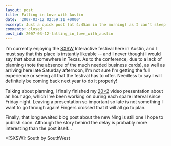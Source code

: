 ```yaml
---
layout: post
title: Falling in Love with Austin
date: '2007-03-12 02:59:11 +0000'
excerpt: Just a quick post (at 4:45am in the morning) as I can't sleep due to anxiety about this evenings 20x2 performance.
comments: closed
post_id: 2007-03-12-falling_in_love_with_austin
---
```

I'm currently enjoying the [SXSW][1] Interactive festival here in Austin, and I must say that this place is instantly likeable -- and I never thought I would say that about somewhere in Texas. As to the conference, due to a lack of planning (note the absence of the much needed business cards), as well as arriving here late Saturday afternoon, I'm not sure I'm getting the full experience or seeing all that the festival has to offer. Needless to say I will definitely be coming back next year to do it properly!

Talking about planning, I finally finished my [20×2][2] video presentation about an hour ago, which I've been working on during each spare interval since Friday night. Leaving a presentation so important so late is not something I want to go through again! Fingers crossed that it will all go to plan.

Finally, that long awaited blog post about the new Ning is still one I hope to publish soon. Although the story behind the delay is probably more interesting than the post itself...

[1]: http://2007.sxsw.com/
[2]: http://20x2.org/

*[SXSW]: South by SouthWest